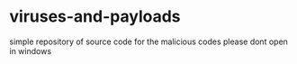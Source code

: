 # viruses-and-payloads
simple repository of source code for the malicious codes 
please dont open in windows 
